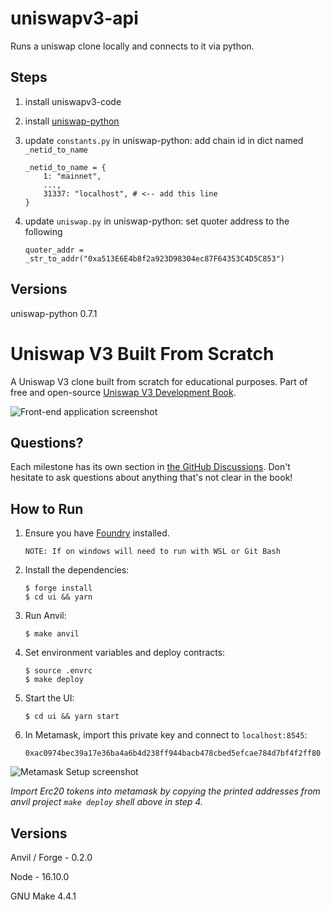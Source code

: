 # uniswapv3-api

Runs a uniswap clone locally and connects to it via python.

## Steps
1. install uniswapv3-code
1. install [uniswap-python](https://uniswap-python.com/getting-started.html)
1. update `constants.py` in uniswap-python: add chain id in dict named `_netid_to_name `
    ```
    _netid_to_name = {
        1: "mainnet",
        ...,
        31337: "localhost", # <-- add this line
    }
    ```

1. update `uniswap.py` in uniswap-python: set quoter address to the following
    ```
    quoter_addr = _str_to_addr("0xa513E6E4b8f2a923D98304ec87F64353C4D5C853")
    ```


## Versions
uniswap-python 0.7.1

# Uniswap V3 Built From Scratch

A Uniswap V3 clone built from scratch for educational purposes. Part of free and open-source [Uniswap V3 Development Book](https://uniswapv3book.com).

![Front-end application screenshot](/screenshot.png)

## Questions?

Each milestone has its own section in [the GitHub Discussions](https://github.com/Jeiwan/uniswapv3-book/discussions).
Don't hesitate to ask questions about anything that's not clear in the book!

## How to Run
1. Ensure you have [Foundry](https://github.com/foundry-rs/foundry) installed.

    ```
    NOTE: If on windows will need to run with WSL or Git Bash
    ```

1. Install the dependencies:
    ```shell
    $ forge install
    $ cd ui && yarn
    ```
1. Run Anvil:
    ```shell
    $ make anvil
    ```
1. Set environment variables and deploy contracts:
    ```shell
    $ source .envrc
    $ make deploy
    ```
1. Start the UI:
    ```shell
    $ cd ui && yarn start
    ```
1. In Metamask, import this private key and connect to `localhost:8545`:
    ```
    0xac0974bec39a17e36ba4a6b4d238ff944bacb478cbed5efcae784d7bf4f2ff80
    ```

![Metamask Setup screenshot](/metamask.png)

<em>Import Erc20 tokens into metamask by copying the printed addresses from anvil project `make deploy` shell above in step 4.</em>

## Versions
Anvil / Forge - 0.2.0

Node - 16.10.0

GNU Make 4.4.1
